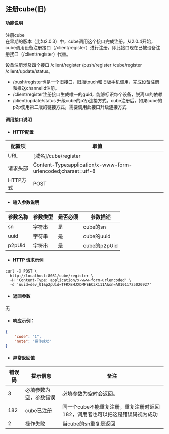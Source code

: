 

## 注册cube\(旧\)

#### 功能说明

注册cube  
在早期的版本（比如2.0.3）中，cube调用这个接口完成注册。从2.0.4开始，cube调用设备注册接口（/client/register）进行注册。即此接口现在已被设备注册接口（/client/register）代替。

设备注册涉及四个接口 /client/register /push/register /cube/register /client/update/status。

* /push/register也是一个旧接口，旧版touch和旧版手机调用，完成设备注册和推送channelId注册。
* /client/register注册接口生成唯一的guid，能够标识每个设备，脱离sn的依赖
* /client/update/status 升级cube的p2p连接方式。cube注册后，如果cube的p2p使用第二版的链接方式，需要调用此接口升级连接方式

#### 调用接口说明

* #### HTTP配置

| 配置项 | 取值 |
| --- | --- |
| URL | \[域名\]/cube/register |
| 请求头部 | Content-Type:application/x-www-form-urlencoded;charset=utf-8 |
| HTTP方式 | POST |

* #### 输入参数说明

| 参数名称 | 参数类型 | 是否必须 | 参数描述 |
| --- | --- | --- | --- |
| sn | 字符串 | 是 | cube的sn |
| uuid | 字符串 | 是 | cube的uuid |
| p2pUid | 字符串 | 是 | cube的p2pUid |

* #### HTTP 请求示例

```
curl -X POST \
  http://localhost:8081/cube/register \
  -H 'Content-Type: application/x-www-form-urlencoded' \
  -d 'uuid=dev_01&p2pUid=TFRXEHJXDMPEEC3X111A&sn=A01011725020927'
```

* #### 返回参数

无

* #### 响应示例：

```json
{
    "code": "1",
    "note": "操作成功"
}
```

* #### 异常返回值

| 错误码 | 提示信息 | 备注 |
| --- | --- | --- |
| 3 | 必填参数为空，参数错误 | 必填参数为空时会返回。 |
| 182 | cube已注册 | 同一个cube不能重复注册，重复注册时返回182，调用者也可以把这是错误码视为成功 |
| 2 | 操作失败 | 当cube的sn重复是返回 |



